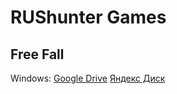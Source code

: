 # RUShunter Games
## Free Fall
Windows: [Google Drive](https://drive.google.com/file/d/1f-pgcGE0WvGZYvPwKH2V-66moR6lH8i9/view?usp=drive_link) [Яндекс Диск](https://disk.yandex.ru/d/mEC6DpfC6pRDEg) 
